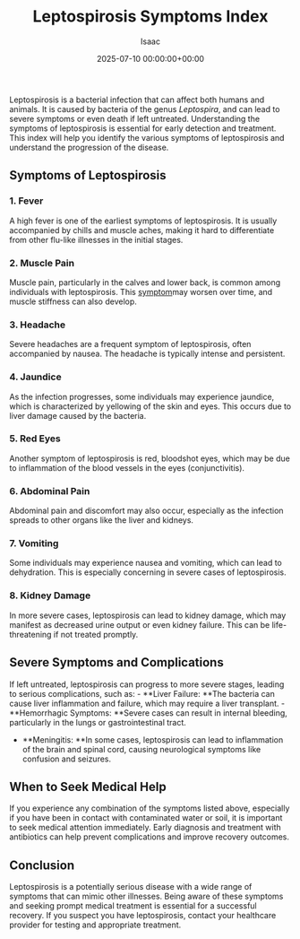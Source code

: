 ﻿---
title: Leptospirosis Symptoms Index
description: Leptospirosis is a bacterial infection that can affect both humans and animals. It is caused by bacteria of the genus Leptospira , and can lead to severe...
slug: /leptospirosis-symptoms-index/
date: 2025-07-10 00:00:00+00:00
lastmod: 2025-07-10 00:00:00+03:00
author: Isaac
categories:

- Guide
tags:

- guide

- leptospirosi

- symptom
layout: post
---

Leptospirosis is a bacterial infection that can affect both humans and animals. It is caused by bacteria of the genus *Leptospira*, and can lead to severe symptoms or even death if left untreated. Understanding the symptoms of leptospirosis is essential for early detection and treatment. This index will help you identify the various symptoms of leptospirosis and understand the progression of the disease.

##  Symptoms of Leptospirosis

###  1. Fever

A high fever is one of the earliest symptoms of leptospirosis. It is usually accompanied by chills and muscle aches, making it hard to differentiate from other flu-like illnesses in the initial stages.

###  2. Muscle Pain

Muscle pain, particularly in the calves and lower back, is common among individuals with leptospirosis. This [symptom](https://pestpolicy.com/leptospirosis-symptoms/)may worsen over time, and muscle stiffness can also develop.

###  3. Headache

Severe headaches are a frequent symptom of leptospirosis, often accompanied by nausea. The headache is typically intense and persistent.

###  4. Jaundice

As the infection progresses, some individuals may experience jaundice, which is characterized by yellowing of the skin and eyes. This occurs due to liver damage caused by the bacteria.

###  5. Red Eyes

Another symptom of leptospirosis is red, bloodshot eyes, which may be due to inflammation of the blood vessels in the eyes (conjunctivitis).

###  6. Abdominal Pain

Abdominal pain and discomfort may also occur, especially as the infection spreads to other organs like the liver and kidneys.

###  7. Vomiting

Some individuals may experience nausea and vomiting, which can lead to dehydration. This is especially concerning in severe cases of leptospirosis.

###  8. Kidney Damage

In more severe cases, leptospirosis can lead to kidney damage, which may manifest as decreased urine output or even kidney failure. This can be life-threatening if not treated promptly.

##  Severe Symptoms and Complications

If left untreated, leptospirosis can progress to more severe stages, leading to serious complications, such as: - **Liver Failure: **The bacteria can cause liver inflammation and failure, which may require a liver transplant. - **Hemorrhagic Symptoms: **Severe cases can result in internal bleeding, particularly in the lungs or gastrointestinal tract.

- **Meningitis: **In some cases, leptospirosis can lead to inflammation of the brain and spinal cord, causing neurological symptoms like confusion and seizures.

##  When to Seek Medical Help

If you experience any combination of the symptoms listed above, especially if you have been in contact with contaminated water or soil, it is important to seek medical attention immediately. Early diagnosis and treatment with antibiotics can help prevent complications and improve recovery outcomes.

##  Conclusion

Leptospirosis is a potentially serious disease with a wide range of symptoms that can mimic other illnesses. Being aware of these symptoms and seeking prompt medical treatment is essential for a successful recovery. If you suspect you have leptospirosis, contact your healthcare provider for testing and appropriate treatment.
